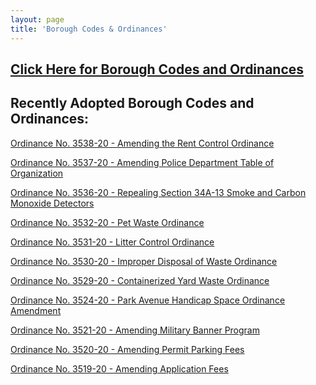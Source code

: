 ```yaml
---
layout: page
title: 'Borough Codes & Ordinances'
---
```


<h2><a href="http://ecode360.com/RU0183?needHash=true">Click Here for Borough Codes and Ordinances</a></h2>

## Recently Adopted Borough Codes and Ordinances:

[Ordinance No. 3538-20 - Amending the Rent Control Ordinance](https://storage.googleapis.com/static.rutherford-nj.com/codes-ordinances/3538-20%20Amended%20Rent%20Control%20Ordinance.pdf)

[Ordinance No. 3537-20 - Amending Police Department Table of Organization](https://storage.googleapis.com/static.rutherford-nj.com/codes-ordinances/3537-20%20Ordinance%20Amending%20Chapter%2076-1.pdf)

[Ordinance No. 3536-20 - Repealing Section 34A-13 Smoke and Carbon Monoxide Detectors](https://storage.googleapis.com/static.rutherford-nj.com/codes-ordinances/3536.20%20Ordinance%20Repealing%20Section%2034A-13.pdf)

[Ordinance No. 3532-20 - Pet Waste Ordinance](https://storage.googleapis.com/static.rutherford-nj.com/codes-ordinances/3532-20%20Pet%20Waste%20Ordinance.pdf)

[Ordinance No. 3531-20 - Litter Control Ordinance](https://storage.googleapis.com/static.rutherford-nj.com/codes-ordinances/3531-20%20Litter%20Control%20Ordinance.pdf)

[Ordinance No. 3530-20 - Improper Disposal of Waste Ordinance](https://storage.googleapis.com/static.rutherford-nj.com/codes-ordinances/3530-20%20Improper%20Disposal%20of%20Waste%20Ordinance.pdf)

[Ordinance No. 3529-20 - Containerized Yard Waste Ordinance](https://storage.googleapis.com/static.rutherford-nj.com/codes-ordinances/3529-20%20Containerized%20Yard%20Waste%20Ordinance.pdf)

[Ordinance No. 3524-20 - Park Avenue Handicap Space Ordinance Amendment](https://storage.googleapis.com/static.rutherford-nj.com/codes-ordinances/3524-20%20Park%20Avenue%20Handicap%20Space%20Ordinance%20Amendment%20(1).pdf)

[Ordinance No. 3521-20 - Amending Military Banner Program](https://storage.googleapis.com/static.rutherford-nj.com/codes-ordinances/3521-20%20Military%20Banner%20Program.pdf)

[Ordinance No. 3520-20 - Amending Permit Parking Fees](https://storage.googleapis.com/static.rutherford-nj.com/codes-ordinances/3520-20%20%20Amending%20Fees%20for%20Parking.pdf)

[Ordinance No. 3519-20 - Amending Application Fees](https://storage.googleapis.com/static.rutherford-nj.com/codes-ordinances/3519-20%20Amending%20Chapter%2073.pdf)

